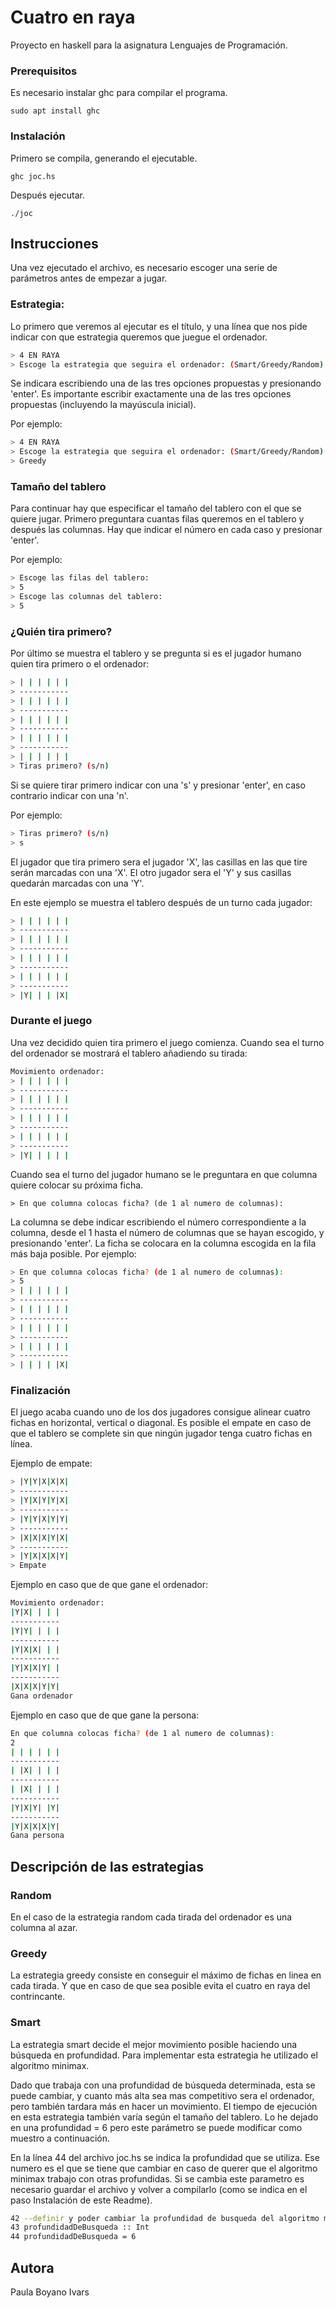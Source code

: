 # Cuatro en raya

Proyecto en haskell para la asignatura Lenguajes de Programación.



### Prerequisitos

Es necesario instalar ghc para compilar el programa.

```
sudo apt install ghc
```

### Instalación

Primero se compila, generando el ejecutable.

```
ghc joc.hs
```

Después ejecutar.

```
./joc
```

## Instrucciones

Una vez ejecutado el archivo, es necesario escoger una serie de parámetros antes de empezar a jugar.

### Estrategia:

Lo primero que veremos al ejecutar es el título, y una línea que nos pide indicar con que estrategia queremos que juegue el ordenador.

```sh
> 4 EN RAYA
> Escoge la estrategia que seguira el ordenador: (Smart/Greedy/Random)
```

Se indicara escribiendo una de las tres opciones propuestas y presionando 'enter'.
Es importante escribir exactamente una de las tres opciones propuestas (incluyendo la mayúscula inicial).

Por ejemplo:

```sh
> 4 EN RAYA
> Escoge la estrategia que seguira el ordenador: (Smart/Greedy/Random)
> Greedy
```


### Tamaño del tablero

Para continuar hay que especificar el tamaño del tablero con el que se quiere jugar.
Primero preguntara cuantas filas queremos en el tablero y después las columnas. Hay que indicar el número en cada caso y presionar 'enter'.

Por ejemplo:

```sh
> Escoge las filas del tablero:
> 5
> Escoge las columnas del tablero:
> 5
```

### ¿Quién tira primero?

Por último se muestra el tablero y se pregunta si es el jugador humano quien tira primero o el ordenador:

```sh
> | | | | | |
> -----------
> | | | | | |
> -----------
> | | | | | |
> -----------
> | | | | | |
> -----------
> | | | | | |
> Tiras primero? (s/n) 
```
Si se quiere tirar primero indicar con una 's' y presionar 'enter', en caso contrario indicar con una 'n'.

Por ejemplo:

```sh
> Tiras primero? (s/n) 
> s
```
El jugador que tira primero sera el jugador 'X', las casillas en las que tire serán marcadas con una 'X'. El otro jugador sera el 'Y' y sus casillas quedarán marcadas con una 'Y'.

En este ejemplo se muestra el tablero después de un turno cada jugador:
```sh
> | | | | | |
> -----------
> | | | | | |
> -----------
> | | | | | |
> -----------
> | | | | | |
> -----------
> |Y| | | |X|
```


### Durante el juego

Una vez decidido quien tira primero el juego comienza. Cuando sea el turno del ordenador se mostrará el tablero añadiendo su tirada:
``` sh
Movimiento ordenador:
> | | | | | |
> -----------
> | | | | | |
> -----------
> | | | | | |
> -----------
> | | | | | |
> -----------
> |Y| | | | |
```

Cuando sea el turno del jugador humano se le preguntara en que columna quiere colocar su próxima ficha.

```
> En que columna colocas ficha? (de 1 al numero de columnas): 
```

La columna se debe indicar escribiendo el número correspondiente a la columna, desde el 1 hasta el número de columnas que se hayan escogido, y presionando 'enter'.
La ficha se colocara en la columna escogida en la fila más baja posible.
Por ejemplo:

```sh
> En que columna colocas ficha? (de 1 al numero de columnas): 
> 5
> | | | | | |
> -----------
> | | | | | |
> -----------
> | | | | | |
> -----------
> | | | | | |
> -----------
> | | | | |X|
```


### Finalización

El juego acaba cuando uno de los dos jugadores consigue alinear cuatro fichas en horizontal, vertical o diagonal. Es posible el empate en caso de que el tablero se complete sin que ningún jugador tenga cuatro fichas en línea.

Ejemplo de empate:
```sh
> |Y|Y|X|X|X|
> -----------
> |Y|X|Y|Y|X|
> -----------
> |Y|Y|X|Y|Y|
> -----------
> |X|X|X|Y|X|
> -----------
> |Y|X|X|X|Y|
> Empate
```

Ejemplo en caso que de que gane el ordenador:
```sh
Movimiento ordenador:
|Y|X| | | |
-----------
|Y|Y| | | |
-----------
|Y|X|X| | |
-----------
|Y|X|X|Y| |
-----------
|X|X|X|Y|Y|
Gana ordenador
```

Ejemplo en caso que de que gane la persona:

```sh
En que columna colocas ficha? (de 1 al numero de columnas): 
2
| | | | | |
-----------
| |X| | | |
-----------
| |X| | | |
-----------
|Y|X|Y| |Y|
-----------
|Y|X|X|X|Y|
Gana persona
```


## Descripción de las estrategias

### Random
En el caso de la estrategia random cada tirada del ordenador es una columna al azar.



### Greedy
La estrategia greedy consiste en conseguir el máximo de fichas en linea en cada tirada. Y que en caso de que sea posible evita el cuatro en raya del contrincante.

### Smart
La estrategia smart decide el mejor movimiento posible haciendo una búsqueda en profundidad. Para implementar esta estrategia he utilizado el algoritmo minimax.

Dado que trabaja con una profundidad de búsqueda determinada, esta se puede cambiar, y cuanto más alta sea mas competitivo sera el ordenador, pero también tardara más en hacer un movimiento.
El tiempo de ejecución en esta estrategia también varía según el tamaño del tablero.
Lo he dejado en una profundidad = 6 pero este parámetro se puede modificar como muestro a continuación.  

En la línea 44 del archivo joc.hs se indica la profundidad que se utiliza. Ese numero es el que se tiene que cambiar en caso de querer que el algoritmo minimax trabajo con otras profundidas.
Si se cambia este parametro es necesario guardar el archivo y volver a compilarlo (como se indica en el paso Instalación de este Readme).

```sh
42 --definir y poder cambiar la profundidad de busqueda del algoritmo minimax en la estrategia smart
43 profundidadDeBusqueda :: Int
44 profundidadDeBusqueda = 6
```


## Autora
Paula Boyano Ivars
